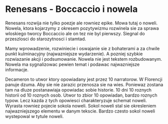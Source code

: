 # Renesans - Boccaccio i nowela

Renesans rozwija nie tylko poezje ale rowniez epike. Mowa tutaj o noweli. Nowela, ktora kojarzymy z okresem pozytywizmu rozwinela sie za sprawa wloskiego tworcy Boccaccio ale on tez nie byl pierwszy. Siegnal do przeszlosci do starozytnosci i stamtad.

Mamy wprowadzenie, rozwiniecie i oswajanie sie z bohaterami a za chwile punkt kulminacyjny (najwazniejsze wydarzenie). A pozniej szybkie rozwiazanie akcji i podsumowanie. Nowela nie jest tekstem rozbudowanym. Nowela ma sygnalizowac pewien temat i podawac najwazniejsze informacje. 

Decameron to utwor ktory opowiadany jest przez 10 narratorow. W Florencji panuje dzuma. Aby sie nie zarazic przenosza sie na wies. Poniewaz zostana tam na dluze postanawiaja opowiadac sobie historie. 10 dni 10 roznych historii od 10 roznych osob. Utwor to zbior 10 opowiadan, bardzo roznych typow. Lecz kazda z tych opowiesci charakteryzuje schemat noweli. Wyrasta rowniez pojecie sokola noweli. Sokol noweli stal sie okresleniem najwazniejszego elementu w danym tekscie. Bardzo czesto sokol noweli wystepowal w tytule noweli.
